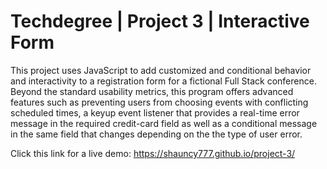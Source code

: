 # Techdegree | Project 3 | Interactive Form



This project uses JavaScript to add customized and conditional behavior and interactivity to a registration form for a fictional Full Stack conference.
Beyond the standard usability metrics, this program offers advanced features such as preventing users from choosing events with conflicting scheduled times,
a keyup event listener that provides a real-time error message in the required credit-card field as well as a conditional message in the same field that changes 
depending on the the type of user error. 

Click this link for a live demo: https://shauncy777.github.io/project-3/


